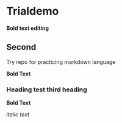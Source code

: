 # Trialdemo
**Bold text editing**
## Second
Try repo for practicing markdown language

**Bold Text**

### Heading test third heading

__Bold Text__

*italic text*


